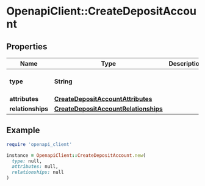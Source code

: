 # OpenapiClient::CreateDepositAccount

## Properties

| Name | Type | Description | Notes |
| ---- | ---- | ----------- | ----- |
| **type** | **String** |  | [optional][default to &#39;depositAccount&#39;] |
| **attributes** | [**CreateDepositAccountAttributes**](CreateDepositAccountAttributes.md) |  | [optional] |
| **relationships** | [**CreateDepositAccountRelationships**](CreateDepositAccountRelationships.md) |  | [optional] |

## Example

```ruby
require 'openapi_client'

instance = OpenapiClient::CreateDepositAccount.new(
  type: null,
  attributes: null,
  relationships: null
)
```

